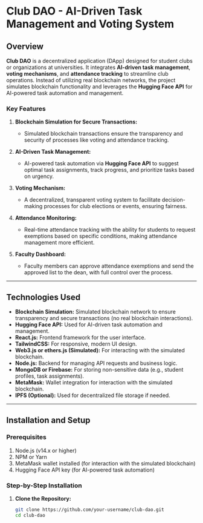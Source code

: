 # Club DAO - AI-Driven Task Management and Voting System

## Overview

**Club DAO** is a decentralized application (DApp) designed for student clubs or organizations at universities. It integrates **AI-driven task management**, **voting mechanisms**, and **attendance tracking** to streamline club operations. Instead of utilizing real blockchain networks, the project simulates blockchain functionality and leverages the **Hugging Face API** for AI-powered task automation and management.

### Key Features

1. **Blockchain Simulation for Secure Transactions:**
   - Simulated blockchain transactions ensure the transparency and security of processes like voting and attendance tracking.

2. **AI-Driven Task Management:**
   - AI-powered task automation via **Hugging Face API** to suggest optimal task assignments, track progress, and prioritize tasks based on urgency.

3. **Voting Mechanism:**
   - A decentralized, transparent voting system to facilitate decision-making processes for club elections or events, ensuring fairness.

4. **Attendance Monitoring:**
   - Real-time attendance tracking with the ability for students to request exemptions based on specific conditions, making attendance management more efficient.

5. **Faculty Dashboard:**
   - Faculty members can approve attendance exemptions and send the approved list to the dean, with full control over the process.

---

## Technologies Used

- **Blockchain Simulation:** Simulated blockchain network to ensure transparency and secure transactions (no real blockchain interactions).
- **Hugging Face API:** Used for AI-driven task automation and management.
- **React.js:** Frontend framework for the user interface.
- **TailwindCSS:** For responsive, modern UI design.
- **Web3.js or ethers.js (Simulated):** For interacting with the simulated blockchain.
- **Node.js:** Backend for managing API requests and business logic.
- **MongoDB or Firebase:** For storing non-sensitive data (e.g., student profiles, task assignments).
- **MetaMask:** Wallet integration for interaction with the simulated blockchain.
- **IPFS (Optional):** Used for decentralized file storage if needed.

---

## Installation and Setup

### Prerequisites

1. Node.js (v14.x or higher)
2. NPM or Yarn
3. MetaMask wallet installed (for interaction with the simulated blockchain)
4. Hugging Face API key (for AI-powered task automation)

### Step-by-Step Installation

1. **Clone the Repository:**

   ```bash
   git clone https://github.com/your-username/club-dao.git
   cd club-dao
